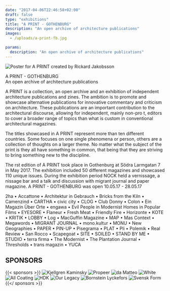 ```yaml
---
date: "2017-04-06T22:46:58+02:00"
draft: false
type: "exhibitions"
title: "A PRINT - GOTHENBURG"
description: "An open archive of architecture publications"
images:
  - /uploads/a-print-fb.jpg

params:
  description: "An open archive of architecture publications"
---
```


![Poster for A PRINT created by Rickard Jakobsson](/uploads/a-print.jpg)

A PRINT - GOTHENBURG  
An open archive of architecture publications

A PRINT is a collection, an open archive and an exhibition of independent architecture publications and zines. The ambition is to promote and showcase alternative publications for innovative commentary and criticism on architecture. These publications are an important contribution to the architectural discourse, allowing for independent, mainly non-pro t, editors to cover a broader range of topics than what is custom in conventional architectural magazines.

<!--more-->
The titles showcased in A PRINT represent more than ten different countries. Some focuses on one single phenomena or person, others are a collection of thoughts on a larger theme. No matter what the subject of the print is they all have something in common, that being that they are striving to bring something new to the discipline.

The  rst edition of A PRINT took place in Gothenburg at Södra Larmgatan 7 in May 2017. The exhibition included 50 different magazines and showcased 110 unique issues. During the exhibition period NOCK held a vernissage, a  nissage bar and a talk and discussion with migrant journal and paper magazine.
A PRINT - GOTHENBURG was open 10.05.17 - 28.05.17

2ha • Accattone • Architektur in Gebrauch • Bricks from the Kiln • Camenzind • CARTHA • civic city • CLOG • Club Donny • Colon • Ein Magazin Über Orte • engawa • Evil People in Modernist Homes in Popular Films • EYESORE • Flaneur • Fresh Meat • Friendly Fire • Horizonte • KOTE • KRITIK • LOBBY • Log • MacGuffin Magazine • MAP • Mas Context • Megawords • MIGRANT JOURNAL • mono.kultur • MONU • New Geographies • PAPER • PIN-UP • Pisegrama • PLAT • Pli • Polemik • Real Review • San Rocco • Scapegoat • SITE • SOILED • STAND BY ME • STUDIO • terra firma • The Modernist • The Plantation Journal • Thresholds • trans magazin • YUCA

## SPONSORS
{{< sponsors >}}
![Kjellgren Kaminsky](/uploads/sponsorer/kjellgren-kaminsky.png)
![Propeer](/uploads/sponsorer/propeer.png)
![da Matteo](/uploads/sponsorer/da-matteo.png)
![White](/uploads/sponsorer/white.png)
![All Coating](/uploads/sponsorer/all-coating.png)
![HDK](/uploads/sponsorer/hdk.png)
![Our Legacy](/uploads/sponsorer/our-legacy.png)
![Bornstein Lyckefors](/uploads/sponsorer/bornstein-lyckefors.png)
![Svensk Form](/uploads/sponsorer/svensk-form.png)
{{</ sponsors >}}
